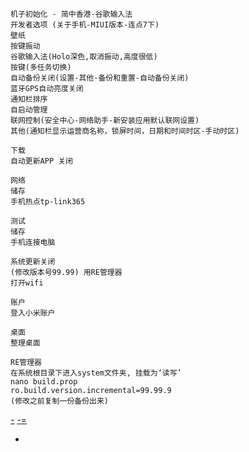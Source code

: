 
```
机子初始化 - 简中香港-谷歌输入法
开发者选项 (关于手机-MIUI版本-连点7下)
壁纸
按键振动
谷歌输入法(Holo深色,取消振动,高度很低)
按键(多任务切换)
自动备份关闭(设置-其他-备份和重置-自动备份关闭)
蓝牙GPS自动亮度关闭
通知栏排序
自启动管理
联网控制(安全中心-网络助手-新安装应用默认联网设置)
其他(通知栏显示运营商名称，锁屏时间，日期和时间时区-手动时区)

下载
自动更新APP 关闭

网络
储存
手机热点tp-link365

测试
储存
手机连接电脑

系统更新关闭
(修改版本号99.99) 用RE管理器
打开wifi

账户
登入小米账户

桌面
整理桌面
```

```
RE管理器
在系统根目录下进入system文件夹, 挂载为‘读写’
nano build.prop
ro.build.version.incremental=99.99.9
(修改之前复制一份备份出来)
```



[-](https://github.com/7900ms/00nottheater_deserted/blob/master/book/musicgadgetapproacha/android-mac-connection.md)
[-](http://ju.outofmemory.cn/entry/274743#防升级用改build.prod)[=](http://www.miui.com/thread-6378531-2-1.html#防升级)

-
